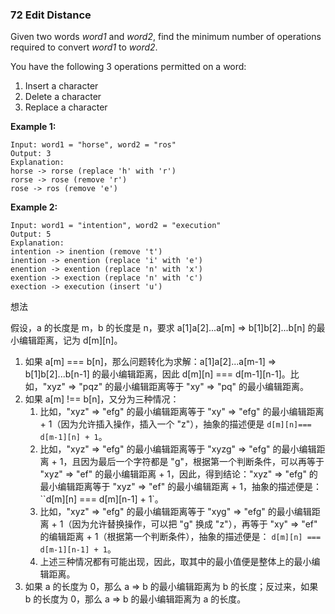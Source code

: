 ### 72 Edit Distance

Given two words *word1* and *word2*, find the minimum number of operations required to convert *word1* to *word2*.

You have the following 3 operations permitted on a word:

1. Insert a character
2. Delete a character
3. Replace a character

**Example 1:**

```
Input: word1 = "horse", word2 = "ros"
Output: 3
Explanation: 
horse -> rorse (replace 'h' with 'r')
rorse -> rose (remove 'r')
rose -> ros (remove 'e')
```

**Example 2:**

```
Input: word1 = "intention", word2 = "execution"
Output: 5
Explanation: 
intention -> inention (remove 't')
inention -> enention (replace 'i' with 'e')
enention -> exention (replace 'n' with 'x')
exention -> exection (replace 'n' with 'c')
exection -> execution (insert 'u')
```

想法

假设，a 的长度是 m，b 的长度是 n，要求 a[1]a[2]...a[m] => b[1]b[2]...b[n] 的最小编辑距离，记为 d[m][n]。

1. 如果 a[m] === b[n]，那么问题转化为求解：a[1]a[2]...a[m-1] => b[1]b[2]...b[n-1] 的最小编辑距离，因此 d[m][n] === d[m-1][n-1]。比如，"xyz" => "pqz" 的最小编辑距离等于 "xy" => "pq" 的最小编辑距离。
2. 如果 a[m] !== b[n]，又分为三种情况：
   1. 比如，"xyz" => "efg" 的最小编辑距离等于 "xy" => "efg" 的最小编辑距离 + 1（因为允许插入操作，插入一个 "z"），抽象的描述便是 `d[m][n]=== d[m-1][n] + 1`。
   2. 比如，"xyz" => "efg" 的最小编辑距离等于 "xyzg" => "efg" 的最小编辑距离 + 1，且因为最后一个字符都是 "g"，根据第一个判断条件，可以再等于 "xyz" => "ef" 的最小编辑距离 + 1，因此，得到结论："xyz" => "efg" 的最小编辑距离等于 "xyz" => "ef" 的最小编辑距离 + 1，抽象的描述便是：``d[m][n] === d[m][n-1] + 1`。
   3. 比如，"xyz" => "efg" 的最小编辑距离等于 "xyg" => "efg" 的最小编辑距离 + 1（因为允许替换操作，可以把 "g" 换成 "z"），再等于 "xy" => "ef" 的编辑距离 + 1（根据第一个判断条件），抽象的描述便是： `d[m][n] === d[m-1][n-1] + 1`。
   4. 上述三种情况都有可能出现，因此，取其中的最小值便是整体上的最小编辑距离。
3. 如果 a 的长度为 0，那么 a => b 的最小编辑距离为 b 的长度；反过来，如果 b 的长度为 0，那么 a => b 的最小编辑距离为 a 的长度。